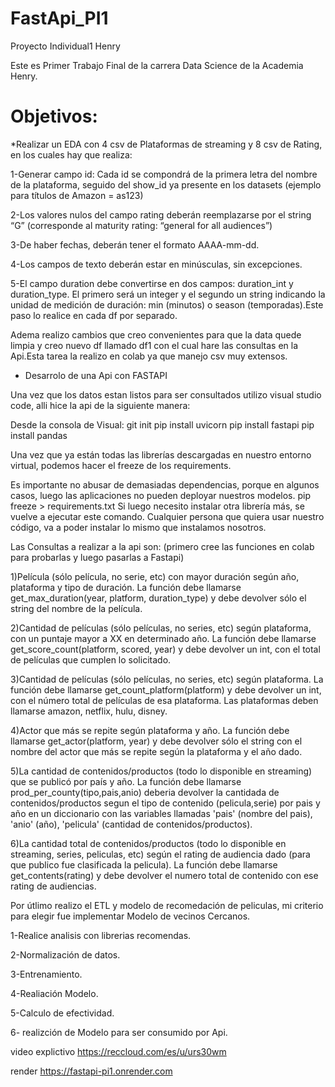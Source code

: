 # FastApi_PI1

Proyecto Individual1 Henry

Este es Primer Trabajo Final de la carrera Data Science de la Academia Henry.

#  Objetivos:

*Realizar un EDA con 4 csv de Plataformas de streaming y 8 csv de Rating, en los cuales hay que realiza:

  1-Generar campo id: Cada id se compondrá de la primera letra del nombre de la plataforma, seguido del show_id ya presente en los datasets (ejemplo para títulos de Amazon = as123)
  
  2-Los valores nulos del campo rating deberán reemplazarse por el string “G” (corresponde al maturity rating: “general for all audiences”)
  
  3-De haber fechas, deberán tener el formato AAAA-mm-dd.
  
  4-Los campos de texto deberán estar en minúsculas, sin excepciones.
  
  5-El campo duration debe convertirse en dos campos: duration_int y duration_type. El primero será un integer y el segundo un string indicando la unidad de medición de duración: min (minutos) o season (temporadas).Este paso lo realice en cada df por separado.

Adema realizo cambios que creo convenientes para que la data quede limpia y creo nuevo df llamado df1 con el cual hare las consultas en la Api.Esta tarea la realizo en colab ya que manejo csv muy extensos.
 
 * Desarrolo de una Api con FASTAPI
 
 Una vez que los datos estan listos para ser consultados utilizo visual studio code, alli hice la api de la siguiente manera:


Desde la consola de Visual:
git init
pip install uvicorn
pip install fastapi
pip install pandas

 Una vez que ya están todas las librerías descargadas en nuestro entorno virtual, podemos hacer el freeze de los requirements.
 
Es importante no abusar de demasiadas dependencias, porque en algunos casos, luego las aplicaciones no pueden deployar nuestros modelos.
pip freeze > requirements.txt
Si luego necesito instalar otra librería más, se vuelve a ejecutar este comando.
Cualquier persona que quiera usar nuestro código, va a poder instalar lo mismo que instalamos nosotros.

Las Consultas a realizar a la api son:
(primero cree las funciones en colab para probarlas y luego pasarlas a Fastapi)


1)Película (sólo película, no serie, etc) con mayor duración según año, plataforma y tipo de duración. La función debe llamarse get_max_duration(year, platform, duration_type) y debe devolver sólo el string del nombre de la película.

2)Cantidad de películas (sólo películas, no series, etc) según plataforma, con un puntaje mayor a XX en determinado año. La función debe llamarse get_score_count(platform, scored, year) y debe devolver un int, con el total de películas que cumplen lo solicitado.

3)Cantidad de películas (sólo películas, no series, etc) según plataforma. La función debe llamarse get_count_platform(platform) y debe devolver un int, con el número total de películas de esa plataforma. Las plataformas deben llamarse amazon, netflix, hulu, disney.

4)Actor que más se repite según plataforma y año. La función debe llamarse get_actor(platform, year) y debe devolver sólo el string con el nombre del actor que más se repite según la plataforma y el año dado.

5)La cantidad de contenidos/productos (todo lo disponible en streaming) que se publicó por país y año. La función debe llamarse prod_per_county(tipo,pais,anio) deberia devolver la cantidada de contenidos/productos segun el tipo de contenido (pelicula,serie) por pais y año en un diccionario con las variables llamadas 'pais' (nombre del pais), 'anio' (año), 'pelicula' (cantidad de contenidos/productos).

6)La cantidad total de contenidos/productos (todo lo disponible en streaming, series, peliculas, etc) según el rating de audiencia dado (para que publico fue clasificada la pelicula). La función debe llamarse get_contents(rating) y debe devolver el numero total de contenido con ese rating de audiencias.


Por útlimo realizo el ETL y modelo de recomedación de peliculas, mi criterio para elegir fue implementar Modelo de vecinos Cercanos.

1-Realice analisis con librerias recomendas.

2-Normalización de datos.

3-Entrenamiento.

4-Realiación Modelo.

5-Calculo de efectividad.

6- realizción de Modelo para ser consumido por Api.


video explictivo https://reccloud.com/es/u/urs30wm

render  https://fastapi-pi1.onrender.com 
